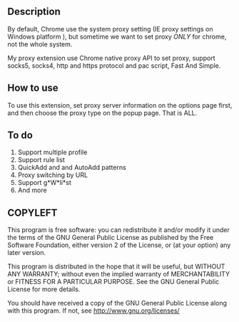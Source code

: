 Description
------------

By default, Chrome use the system proxy setting (IE proxy settings on Windows platform ),
but sometime we want to set proxy *ONLY* for chrome, not the whole system. 

My proxy extension use Chrome native proxy API to set proxy, support  socks5, 
socks4, http and https protocol and pac script, Fast And Simple.


How to use
----------

To use this extension, set proxy server information on the options page first,
and then choose the proxy type on the popup page. That is ALL.


To do
---------

1. Support multiple profile
2. Support rule list
3. QuickAdd and and AutoAdd patterns
4. Proxy switching by URL
5. Support g\*W\*li\*st 
6. And more


COPYLEFT
----------

This program is free software: you can redistribute it and/or modify
it under the terms of the GNU General Public License as published by
the Free Software Foundation, either version 2 of the License, or
(at your option) any later version.

This program is distributed in the hope that it will be useful,
but WITHOUT ANY WARRANTY; without even the implied warranty of
MERCHANTABILITY or FITNESS FOR A PARTICULAR PURPOSE.  See the
GNU General Public License for more details.
 
You should have received a copy of the GNU General Public License
along with this program.  If not, see <http://www.gnu.org/licenses/>

